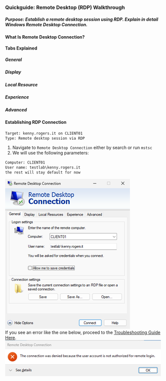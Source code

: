 ### Quickguide: Remote Desktop (RDP) Walkthrough
##### Purpose: Establish a remote desktop session using RDP. Explain in detail Windows Remote Desktop Connection.

#### What Is Remote Desktop Connection?
#### Tabs Explained
##### General
##### Display
##### Local Resource
##### Experience
##### Advanced

#### Establishing RDP Connection
```
Target: kenny.rogers.it on CLIENT01
Type: Remote desktop session via RDP
```
1. Navigate to `Remote Desktop Connection` either by search or run `mstsc`
2. We will use the following parameters:
```
Computer: CLIENT01
User name: testlab\kenny.rogers.it
the rest will stay default for now
```
![mstsc](https://github.com/nickbruggen90/LabsVol8021Q/blob/main/Project%201.1%3A%20Active%20Directory%20and%20Windows%2010%20Integration/Images2/Screenshot%202025-07-23%20113144.png)  
If you see an error like the one below, proceed to the [Troubleshooting Guide Here](https://github.com/nickbruggen90/LabsVol8021Q/blob/main/Project%201.1%3A%20Active%20Directory%20and%20Windows%2010%20Integration/Troubleshooting/RDP%20Connection%20Denied%20-%20Not%20Authorized.md).
![error](https://github.com/nickbruggen90/LabsVol8021Q/blob/main/Project%201.1%3A%20Active%20Directory%20and%20Windows%2010%20Integration/Images2/Screenshot%202025-07-23%20113818.png)
